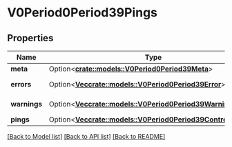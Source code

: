 # V0Period0Period39Pings

## Properties

Name | Type | Description | Notes
------------ | ------------- | ------------- | -------------
**meta** | Option<[**crate::models::V0Period0Period39Meta**](v0.0.39_meta.md)> |  | [optional]
**errors** | Option<[**Vec<crate::models::V0Period0Period39Error>**](v0.0.39_error.md)> | Slurm errors | [optional]
**warnings** | Option<[**Vec<crate::models::V0Period0Period39Warning>**](v0.0.39_warning.md)> | Slurm warnings | [optional]
**pings** | Option<[**Vec<crate::models::V0Period0Period39ControllerPing>**](v0.0.39_controller_ping.md)> |  | [optional]

[[Back to Model list]](../README.md#documentation-for-models) [[Back to API list]](../README.md#documentation-for-api-endpoints) [[Back to README]](../README.md)


